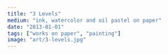```yaml
---
title: "3 Levels"
medium: "ink, watercolor and oil pastel on paper"
date: "2013-01-01"
tags: ["works on paper", "painting"]
image: "art/3-levels.jpg"
---
```

